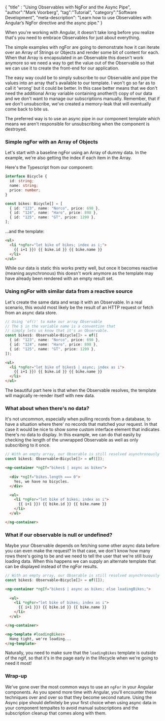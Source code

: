 {
"title" : "Using Observables with NgFor and the Async Pipe",
"author":"Mark Voorberg",
"tag":"Tutorial",
"category":"Software Development",
"meta-description": "Learn how to use Observables with Angular’s NgFor directive and the async pipe."
}

When you're working with Angular, it doesn't take long before you realize that's you need to embrace Observables for just about everything.

The simple examples with ngFor are going to demonstrate how it can iterate over an Array of Strings or Objects and render some bit of content for each. When that Array is encapsulated in an Observable this doesn't work anymore so we need a way to get the value out of the Observable so that we can use it to create the front-end for our application.

The easy way could be to simply subscribe to our Observable and pipe the values into an array that's available to our template. I won't go so far as to call it 'wrong' but it could be better. In this case better means that we don't need the additional Array variable containing another(!) copy of our data and we don't want to manage our subscriptions manually. Remember, that if we don't unsubscribe, we've created a memory-leak that will eventually come back to bite us.

The preferred way is to use an async pipe in our component template which means we aren't responsible for unsubscribing when the component is destroyed.

### Simple ngFor with an Array of Objects

Let's start with a baseline ngFor using an Array of dummy data. In the example, we're also getting the index if each item in the Array.

Here's the Typescript from our component:
```typescript
interface Bicycle {
  id: string;
  name: string;
  price: number;
}

const bikes: Bicycle[] = [
  { id: "123", name: "Norco", price: 698 },
  { id: "124", name: "Haro", price: 898 },
  { id: "125", name: "GT", price: 1299 },
];
```
...and the template:
```html
<ul>
  <li *ngFor="let bike of bikes; index as i;">
    {{ i+1 }}) {{ bike.id }} {{ bike.name }}
  </li>
</ul>
```
While our data is static this works pretty well, but once it becomes reactive (meaning asynchronous) this doesn't work anymore as the template may have already been rendered with an empty result set.

### Using ngFor with similar data from a reactive source

Let's create the same data and wrap it with an Observable. In a real scenario, this would most likely be the result of an HTTP request or fetch from an async data store. 

```typescript
// Using 'of()' to make our array Observable
// The $ in the variable name is a convention that 
// simply lets us know that it's an Observable.
const bikes$: Observable<Bicycle[]> = of([
  { id: "123", name: "Norco", price: 698 },
  { id: "124", name: "Haro", price: 898 },
  { id: "125", name: "GT", price: 1299 },
]);
```

```html
<ul>
  <li *ngFor="let bike of bikes$ | async; index as i">
    {{ i+1 }}) {{ bike.id }} {{ bike.name }}
  </li>
</ul>
```
The beautiful part here is that when the Observable resolves, the template will magically re-render itself with new data.

### What about when there's no data?

It's not uncommon, especially when pulling records from a database, to have a situation where there' no records that matched your request. In that case it would be nice to show some custom interface element that indicates there's no data to display.  In this example, we can do that easily by checking the length of the unwrapped Observable as well as only subscribing to it once.

```typescript
// With an empty array, our Obserable is still resolved asynchronously 
const bikes$: Observable<Bicycle[]> = of([]);
```

```html
<ng-container *ngIf="bikes$ | async as bikes">
  
  <div *ngIf="bikes.length === 0">
    Yes, we have no bicycles.
  </div>

  <ul>
    <li *ngFor="let bike of bikes; index as i">
      {{ i+1 }}) {{ bike.id }} {{ bike.name }}
    </li>
  </ul>

</ng-container>
```

### What if our observable is null or undefined?

Maybe your Observable depends on fetching some other async data before you can even make the request? In that case, we don't know how many rows there's going to be and we need to tell the user that we're still busy loading data. When this happens we can supply an alternate template that can be displayed instead of the ngFor results.

```typescript
// With an empty array, our Obserable is still resolved asynchronously 
const bikes$: Observable<Bicycle[]> = of([]);
```

```html
<ng-container *ngIf="bikes$ | async as bikes; else loadingBikes;">
  
  <ul>
    <li *ngFor="let bike of bikes; index as i">
      {{ i+1 }}) {{ bike.id }} {{ bike.name }}
    </li>
  </ul>

</ng-container>

<ng-template #loadingBikes>
  Hang tight, we're loading...
</ng-template>
```
Naturally, you need to make sure that the `loadingBikes` template is outside of the ngIf, so that it's in the page early in the lifecycle when we're going to need it most!

### Wrap-up
We've gone over the most common ways to use an `ngFor` in your Angular components. As you spend more time with Angular, you'll encounter these techniques over and over so that they become second nature. Using the Async pipe should definitely be your first choice when using async data in your component tempaltes to avoid manual subscriptions and the subscription cleanup that comes along with them. 




